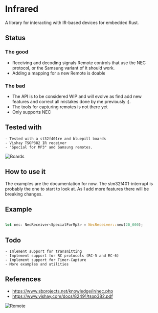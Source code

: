 # Infrared
A library for interacting with IR-based devices for embedded Rust.

## Status

### The good 
 - Receiving and decoding signals Remote controls that use the NEC protocol,
   or the Samsung variant of it should work.
 - Adding a mapping for a new Remote is doable
 
### The bad
  - The API is to be considered WIP and will evolve as find add new
  features and correct all mistakes done by me previously :).
  - The tools for capturing remotes is not there yet
  - Only supports NEC
  
## Tested with
    - Tested with a st32f401re and bluepill boards
    - Vishay TSOP382 IR receiver
    - "Special for MP3" and Samsung remotes.


![Boards](http://jott.se/wordpress/wp-content/uploads/2019/06/boards_small.jpg)

## How to use it

The examples are the documentation for now. The stm32f401-interrupt is probably the one to start to look at.
As I add more features there will be breaking changes. 

## Example

```Rust

let nec: NecReceiver<SpecialForMp3> = NecReceiver::new(20_000);

```

## Todo
    - Imlement support for transmitting
    - Implement support for RC protocols (RC-5 and RC-6)
    - Implement support for Timer-Capture
    - More examples and utilities
    
## References

 * https://www.sbprojects.net/knowledge/ir/nec.php
 * https://www.vishay.com/docs/82491/tsop382.pdf

![Remote](http://jott.se/wordpress/wp-content/uploads/2019/06/remote_small.jpg)
    


